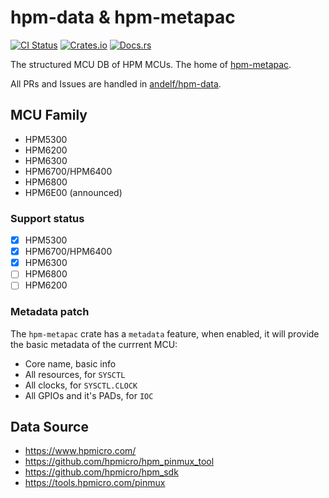 # hpm-data & hpm-metapac

[![CI Status][badge-actions]][actions-build]
[![Crates.io][badge-crates-io]][crates-io]
[![Docs.rs][badge-docs-rs]][docs-rs]

[badge-actions]: https://img.shields.io/github/actions/workflow/status/andelf/hpm-data/build.yml?style=for-the-badge&label=CI&20Tests
[actions-build]: https://github.com/andelf/hpm-data/actions/workflows/build.yml
[badge-crates-io]: https://img.shields.io/crates/v/hpm-metapac.svg?style=for-the-badge
[crates-io]: https://crates.io/crates/hpm-metapac
[badge-docs-rs]: https://img.shields.io/docsrs/hpm-metapac?style=for-the-badge
[docs-rs]: https://docs.rs/hpm-metapac

The structured MCU DB of HPM MCUs. The home of [hpm-metapac][docs-rs].

All PRs and Issues are handled in [andelf/hpm-data](https://github.com/andelf/hpm-data).

## MCU Family

- HPM5300
- HPM6200
- HPM6300
- HPM6700/HPM6400
- HPM6800
- HPM6E00 (announced)

### Support status

- [x] HPM5300
- [x] HPM6700/HPM6400
- [x] HPM6300
- [ ] HPM6800
- [ ] HPM6200

### Metadata patch

The `hpm-metapac` crate has a `metadata` feature, when enabled, it will provide the basic metadata of the currrent MCU:

- Core name, basic info
- All resources, for `SYSCTL`
- All clocks, for `SYSCTL.CLOCK`
- All GPIOs and it's PADs, for `IOC`

## Data Source

- <https://www.hpmicro.com/>
- <https://github.com/hpmicro/hpm_pinmux_tool>
- <https://github.com/hpmicro/hpm_sdk>
- <https://tools.hpmicro.com/pinmux>
